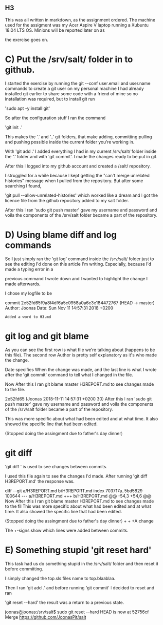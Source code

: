 ## H3

This was all written in markdown, as the assignment ordered.
The machine used for the assigment was my Acer Aspire V laptop running a Xubuntu 18.04 LTS OS. Minions will be reported later on as

the exercise goes on.


# C) Put the /srv/salt/ folder in to github.

I started the exercise by running the git --conf user.email and user.name commands to create a git user on my personal machine
I had already installed git earlier to share some code with a friend of mine so no installation was required, but to install git run 

'sudo apt -y install git'

So after the configuration stuff I ran the command

'git init .'

This makes the '.' and '..' git folders, that make adding, committing pulling and pushing possible inside the current folder you're working in.

With 'git add .' I added everything I had in my current /srv/salt/ folder inside the '.' folder and with 'git commit'. I made the changes ready to be put in git.

After this I logged into my github account and created a /salt/ repository.

I struggled for a while because I kept getting the "can't merge unrelated histories" message when I pulled from the repository. But after some searching I found,

'git pull <name> --allow-unrelated-histories' which worked like a dream and I got the licence file from the github repository added to my salt folder.

After this I ran 'sudo git push <the link to my repository> master' gave my username and password and voila the components of the /srv/salt folder became a part of the repository.

# D) Using blame diff and log commands

So I just simply ran the 'git log' command inside the /srv/salt/ folder just to see the editing I'd done on this article I'm writing. Especially, because I'd made a typing error in a

previous command I wrote down and I wanted to highlight the change I made afterwards. 

I chose my logfile to be 

commit 2e52fd65f9a8f4df6a5c0958a0a6c3e184472767 (HEAD -> master)
Author: Joonas 
Date:   Sun Nov 11 14:57:31 2018 +0200

    Added a word to H3.md

# git log and git blame

As you can see the first row is what file we're talking about (happens to be this file). The second row Author is pretty self explanatory as it's who made the change.

Date specifies When the change was made, and the last line is what I wrote after the 'git commit' command to tell what I changed in the file.

Now After this I ran git blame master H3REPORT.md to see changes made to the file.

2e52fd65 (Joonas 2018-11-11 14:57:31 +0200 30) After this I ran 'sudo git push <the link to my repository> master' gave my username and password and voila the components of the /srv/salt folder became a part of the repository.

This was more specific about what had been edited and at what time. It also showed the specific line that had been edited.

(Stopped doing the assingment due to father's day dinner)

# git diff

'git diff <file>' is used to see changes between commits. 

I used this file again to see the changes I'd made. After running 'git diff H3REPORT.md' the response was.

diff --git a/H3REPORT.md b/H3REPORT.md
index 703717a..5bd5829 100644
--- a/H3REPORT.md
+++ b/H3REPORT.md
@@ -54,3 +54,6 @@ Now After this I ran git blame master H3REPORT.md to see changes made to the fil
 This was more specific about what had been edited and at what time. It also showed the specific line that had been edited.
 
 (Stopped doing the assingment due to father's day dinner)
+
+
+A change

The +-signs show which lines were added between commits.

# E) Something stupid 'git reset hard'

This task had us do something stupid in the /srv/salt/ folder and then reset it before committing.

I simply changed the top.sls files name to top.blaablaa.

Then I ran 'git add .' and before running 'git commit' I decided to reset and ran 

'git reset --hard' the result was a return to a previous state.

joonas@joonas:/srv/salt$ sudo git reset --hard
HEAD is now at 52756cf Merge https://github.com/JoonasPit/salt

